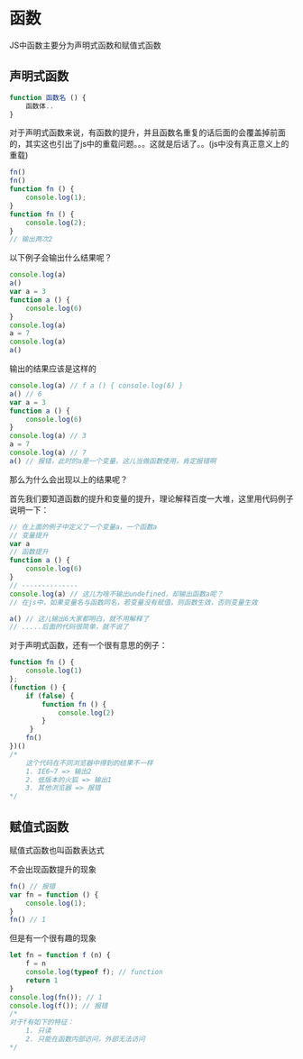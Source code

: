 # 函数

JS中函数主要分为声明式函数和赋值式函数

## 声明式函数

```javascript
function 函数名 () {
    函数体..
}
```

对于声明式函数来说，有函数的提升，并且函数名重复的话后面的会覆盖掉前面的，其实这也引出了js中的重载问题。。。这就是后话了。。(js中没有真正意义上的重载)

```javascript
fn()
fn()
function fn () {
    console.log(1);
}
function fn () {
    console.log(2);
}
// 输出两次2
```

以下例子会输出什么结果呢？

```javascript
console.log(a)
a()
var a = 3
function a () {
    console.log(6)
}
console.log(a)
a = 7
console.log(a)
a()
```

输出的结果应该是这样的

```javascript
console.log(a) // f a () { console.log(6) }
a() // 6
var a = 3
function a () {
    console.log(6)
}
console.log(a) // 3
a = 7
console.log(a) // 7
a() // 报错，此时的a是一个变量，这儿当做函数使用，肯定报错啊
```

那么为什么会出现以上的结果呢？

首先我们要知道函数的提升和变量的提升，理论解释百度一大堆，这里用代码例子说明一下：

```javascript
// 在上面的例子中定义了一个变量a，一个函数a
// 变量提升
var a
// 函数提升
function a () {
    console.log(6)
}
// --------------
console.log(a) // 这儿为啥不输出undefined，却输出函数a呢？
// 在js中，如果变量名与函数同名，若变量没有赋值，则函数生效，否则变量生效

a() // 这儿输出6大家都明白，就不用解释了
// .....后面的代码很简单，就不说了
```

对于声明式函数，还有一个很有意思的例子：

```javascript
function fn () {
    console.log(1)
};
(function () {
    if (false) {
     	function fn () {
            console.log(2)
        }
     }
    fn()
})()
/*
	这个代码在不同浏览器中得到的结果不一样
	1. IE6~7 => 输出2
	2. 低版本的火狐 => 输出1
	3. 其他浏览器 => 报错
*/
```

## 赋值式函数

赋值式函数也叫函数表达式

不会出现函数提升的现象

```javascript
fn() // 报错
var fn = function () {
    console.log(1);
}
fn() // 1
```

但是有一个很有趣的现象

```javascript
let fn = function f (n) {
    f = n
    console.log(typeof f); // function
    return 1
}
console.log(fn()); // 1
console.log(f()); // 报错
/*
对于f有如下的特征：
	1. 只读
	2. 只能在函数内部访问，外部无法访问
*/
```


